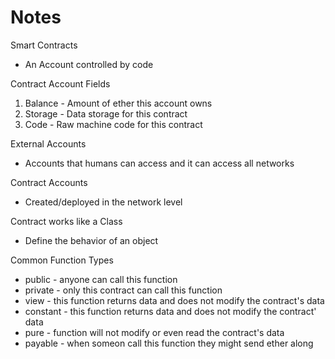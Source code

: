 # Notes

Smart Contracts
* An Account controlled by code

Contract Account Fields
1. Balance - Amount of ether this account owns
2. Storage - Data storage for this contract
3. Code - Raw machine code for this contract

External Accounts
* Accounts that humans can access and it can access all networks

Contract Accounts
* Created/deployed in the network level

Contract works like a Class
* Define the behavior of an object

Common Function Types
* public - anyone can call this function
* private - only this contract can call this function
* view - this function returns data and does not modify the contract's data
* constant - this function returns data and does not modify the contract' data
* pure - function will not modify or even read the contract's data
* payable - when someon call this function they might send ether along

